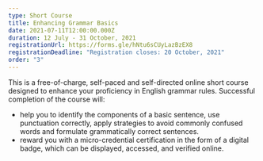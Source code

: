 ```yaml
---
type: Short Course
title: Enhancing Grammar Basics
date: 2021-07-11T12:00:00.000Z
duration: 12 July - 31 October, 2021
registrationUrl: https://forms.gle/hNtu6sCUyLazBzEX8
registrationDeadline: "Registration closes: 20 October, 2021"
order: "3"
---
```


This is a free-of-charge, self-paced and self-directed online short
course designed to enhance your proficiency in English grammar
rules. Successful completion of the course will:

- help you to identify the components of a basic sentence, use punctuation correctly, apply strategies to avoid commonly confused words and formulate grammatically correct sentences.
- reward you with a micro-credential certification in the form of a digital badge, which can be displayed, accessed, and verified online.
